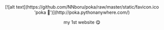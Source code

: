 <center>[![alt text](https://github.com/NNboru/poka/raw/master/static/favicon.ico 'poka 🙂')](http://poka.pythonanywhere.com/)

my 1st website 😋
</center>
